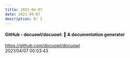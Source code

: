 ```yaml
---
title: 2021-04-07
date: 2021-04-07
description: B! 1
---
```


#### GitHub - docuowl/docuowl: 🦉 A documentation generator
https://github.com/docuowl/docuowl<br>
2021/04/07 00:03:43<br>


